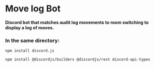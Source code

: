 # Move log Bot

<strong>
    Discord bot that matches audit log movements to room switching to display a log of moves.
</strong>

### In the same directory:
```
npm install discord.js
```
```
npm install @discordjs/builders @discordjs/rest discord-api-types
```